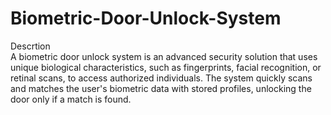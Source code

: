 # Biometric-Door-Unlock-System

Descrtion    
A biometric door unlock system is an advanced security solution that uses unique biological characteristics, such as fingerprints, facial recognition, or retinal scans, to access authorized individuals. The system quickly scans and matches the user's biometric data with stored profiles, unlocking the door only if a match is found.


